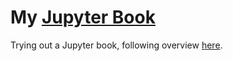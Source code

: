 # My [Jupyter Book](https://jupyterbook.org/en/stable/start/overview.html)

Trying out a Jupyter book, following overview [here](https://jupyterbook.org/en/stable/start/overview.html).
